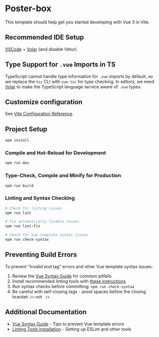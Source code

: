 # Poster-box

This template should help get you started developing with Vue 3 in Vite.

## Recommended IDE Setup

[VSCode](https://code.visualstudio.com/) + [Volar](https://marketplace.visualstudio.com/items?itemName=Vue.volar) (and disable Vetur).

## Type Support for `.vue` Imports in TS

TypeScript cannot handle type information for `.vue` imports by default, so we replace the `tsc` CLI with `vue-tsc` for type checking. In editors, we need [Volar](https://marketplace.visualstudio.com/items?itemName=Vue.volar) to make the TypeScript language service aware of `.vue` types.

## Customize configuration

See [Vite Configuration Reference](https://vitejs.dev/config/).

## Project Setup

```sh
npm install
```

### Compile and Hot-Reload for Development

```sh
npm run dev
```

### Type-Check, Compile and Minify for Production

```sh
npm run build
```

### Linting and Syntax Checking

```sh
# Check for linting issues
npm run lint

# Fix automatically fixable issues
npm run lint:fix

# Check for Vue template syntax issues
npm run check-syntax
```

## Preventing Build Errors

To prevent "Invalid end tag" errors and other Vue template syntax issues:

1. Review the [Vue Syntax Guide](./vue-syntax-guide.md) for common pitfalls
2. Install recommended linting tools with [these instructions](./install-linting-tools.md)
3. Run syntax checks before committing: `npm run check-syntax`
4. Be careful with self-closing tags - avoid spaces before the closing bracket: `/>` not ` />`

## Additional Documentation

- [Vue Syntax Guide](./vue-syntax-guide.md) - Tips to prevent Vue template errors
- [Linting Tools Installation](./install-linting-tools.md) - Setting up ESLint and other tools
